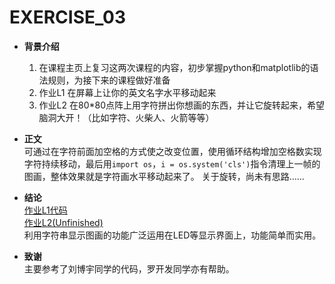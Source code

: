 EXERCISE_03
====================

 - **背景介绍**  
   1. 在课程主页上复习这两次课程的内容，初步掌握python和matplotlib的语法规则，为接下来的课程做好准备   
   2. 作业L1 在屏幕上让你的英文名字水平移动起来  
   3. 作业L2 在80*80点阵上用字符拼出你想画的东西，并让它旋转起来，希望脑洞大开！（比如字符、火柴人、火箭等等）  
   
 - **正文**  
   可通过在字符前面加空格的方式使之改变位置，使用循环结构增加空格数实现字符持续移动，最后用`import os`，`i = os.system('cls')`指令清理上一帧的图画，整体效果就是字符画水平移动起来了。
   关于旋转，尚未有思路……
   
 - **结论**   
   [作业L1代码](https://github.com/KreutzerSonata/compuational_physics_N2014301060059/blob/master/homework03.py)  
   [作业L2(Unfinished)]()  
   利用字符串显示图画的功能广泛运用在LED等显示界面上，功能简单而实用。
   
 - **致谢**   
   主要参考了刘博宇同学的代码，罗开发同学亦有帮助。
   
